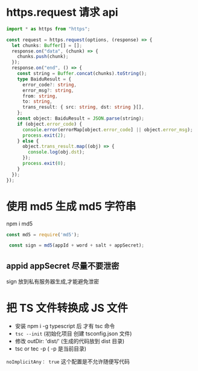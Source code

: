 # https.request 请求 api

```ts
import * as https from "https";

const request = https.request(options, (response) => {
  let chunks: Buffer[] = [];
  response.on("data", (chunk) => {
    chunks.push(chunk);
  });
  response.on("end", () => {
    const string = Buffer.concat(chunks).toString();
    type BaiduResult = {
      error_code?: string,
      error_msg?: string,
      from: string,
      to: string,
      trans_result: { src: string, dst: string }[],
    };
    const object: BaiduResult = JSON.parse(string);
    if (object.error_code) {
      console.error(errorMap[object.error_code] || object.error_msg);
      process.exit(2);
    } else {
      object.trans_result.map((obj) => {
        console.log(obj.dst);
      });
      process.exit(0);
    }
  });
});
```

# 使用 md5 生成 md5 字符串

npm i md5

```js
const md5 = require('md5');

 const sign = md5(appId + word + salt + appSecret);
```

## appid appSecret 尽量不要泄密

sign 放到私有服务器生成,才能避免泄密

# 把 TS 文件转换成 JS 文件

- 安装 npm i -g typescript 后 才有 tsc 命令
- `tsc --init` (初始化项目 创建 tsconfig.json 文件)
- 修改 outDir: 'dist/' (生成的代码放到 dist 目录)
- tsc or tec -p ( -p 是当前目录)

`noImplicitAny： true` 这个配置是不允许随便写代码
